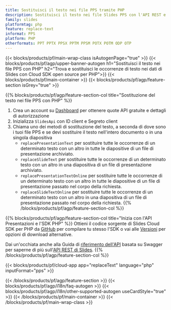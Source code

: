 ```yaml
---
title: Sostituisci il testo nei file PPS tramite PHP
description: Sostituisci il testo nei file Slides PPS con l'API REST e l'SD open source PHP
family: slides
platformtag: php
feature: replace-text
informat: PPS
platform: PHP
otherformats: PPT PPTX PPSX PPTM PPSM POTX POTM ODP OTP
---
```


{{< blocks/products/pf/main-wrap-class isAutogenPage="true" >}}
{{< blocks/products/pf/agp/upper-banner-autogen h1="Sostituisci il testo nei file PPS con PHP" h2="Trova e sostituisci le occorrenze di testo nei dati di Slides con Cloud SDK open source per PHP">}}
{{< blocks/products/pf/main-container >}}
{{< blocks/products/pf/agp/feature-section isGrey="true" >}}

{{% blocks/products/pf/agp/feature-section-col title="Sostituzione del testo nei file PPS con PHP" %}}
1. Crea un account su <a href="https://dashboard.aspose.cloud/">Dashboard</a> per ottenere quote API gratuite e dettagli di autorizzazione
1. Inizializza ```SlidesApi``` con ID client e Segreto client
1. Chiama uno dei metodi di sostituzione del testo, a seconda di dove sono i tuoi file PPS e se devi sostituire il testo nell'intero documento o in una singola diapositiva
    - ```replacePresentationText``` per sostituire tutte le occorrenze di un determinato testo con un altro in tutte le diapositive di un file di presentazione archiviato.
    - ```replaceSlideText``` per sostituire tutte le occorrenze di un determinato testo con un altro in una diapositiva di un file di presentazione archiviato.
    - ```replacePresentationTextOnline``` per sostituire tutte le occorrenze di un determinato testo con un altro in tutte le diapositive di un file di presentazione passato nel corpo della richiesta.
    - ```replaceSlideTextOnline``` per sostituire tutte le occorrenze di un determinato testo con un altro in una diapositiva di un file di presentazione passato nel corpo della richiesta.
{{% /blocks/products/pf/agp/feature-section-col %}}

{{% blocks/products/pf/agp/feature-section-col title="Inizia con l'API Presentazioni e l'SDK PHP" %}}
Ottieni il codice sorgente di Slides Cloud SDK per PHP da [GitHub](https://github.com/aspose-slides-cloud/aspose-slides-cloud-php) per compilare tu stesso l'SDK o vai alle [Versioni](https://releases.aspose.cloud/) per opzioni di download alternative.

Dai un'occhiata anche alla Guida di [riferimento dell'API](https://apireference.aspose.cloud/slides/) basata su Swagger per saperne di più sull'[API REST di Slides](https://products.aspose.cloud/slides/curl/).
{{% /blocks/products/pf/agp/feature-section-col %}}

{{< blocks/products/pf/cloud-app app="replaceText" language="php" inputFormat="pps" >}}

{{< /blocks/products/pf/agp/feature-section >}}
{{< blocks/products/pf/agp/i18n/faq-autogen >}}
{{< blocks/products/pf/agp/i18n/other-supported-autogen useCardStyle="true" >}}
{{< /blocks/products/pf/main-container >}}
{{< /blocks/products/pf/main-wrap-class >}}